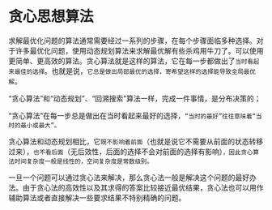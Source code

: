 # 贪心思想算法

求解最优化问题的算法通常需要经过一系列的步骤，在每个步骤面临多种选择。对于许多最优化问题，使用动态规划算法来求解最优解有些杀鸡用牛刀了。可以使用更简单、更高效的算法。贪心算法就是这样的算法，它在每一步都做出了`当时看起来最佳的选择`。也就是说，`它总是做出局部最优的选择，寄希望这样的选择能导致全局最优解`。

“贪心算法”和“动态规划”、“回溯搜索”算法一样，完成一件事情，是分布决策的；

“贪心算法”在每一步总是做出在当时看起来最好的选择，`“当时的最好”往往意味着“当时的最小或最大”。`

贪心算法和动态规划相比，它`既不影响着前面`（也就是说它不需要从前面的状态转移过来），`也不看后面`（无后效性，后面的选择不会对前面的选择有影响）`，因此贪心算法时间复杂度一般是线性的，空间复杂度是常数级别。`

一旦一个问题可以通过贪心法来解决，那么贪心法一般是解决这个问题的最好办法。由于贪心法的高效性以及其求得的答案比较接近最优结果，贪心法也可以用作辅助算法或者直接解决一些要求结果不特别精确的问题。